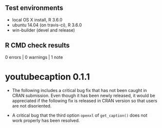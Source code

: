 ## Test environments
* local OS X install, R 3.6.0
* ubuntu 14.04 (on travis-ci), R 3.6.0
* win-builder (devel and release)

## R CMD check results

0 errors | 0 warnings | 1 note

# youtubecaption 0.1.1

* The following includes a critical bug fix that has not been caught in CRAN submission. Even though it has been newly released, it would be appreciated if the following fix is released in CRAN version so that users are not disoriented.

* A critical bug that the third option `openxl` of `get_caption()` does not work properly has been resolved.
